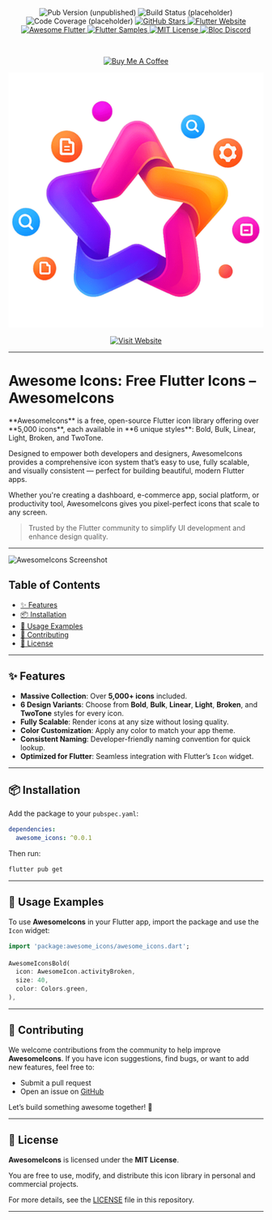<p align="center">
  <img src="https://img.shields.io/pub/v/awesome_icons.svg?label=pub.dev&color=blue" alt="Pub Version (unpublished)">
  <img src="https://img.shields.io/badge/build-pending-lightgrey" alt="Build Status (placeholder)">
  <img src="https://img.shields.io/codecov/c/github/JonathanGech/awesome_icons?color=brightgreen" alt="Code Coverage (placeholder)">
  <a href="https://github.com/JonathanGech/awesome_icons/stargazers">
    <img src="https://img.shields.io/github/stars/JonathanGech/awesome_icons?style=social" alt="GitHub Stars">
  </a>
  <a href="https://flutter.dev">
    <img src="https://img.shields.io/badge/Flutter-Website-blue?logo=flutter" alt="Flutter Website">
  </a>
  <a href="https://github.com/Solido/awesome-flutter">
    <img src="https://img.shields.io/badge/Awesome-Flutter-blue.svg" alt="Awesome Flutter">
  </a>
  <a href="https://github.com/flutter/samples">
    <img src="https://img.shields.io/badge/Flutter-Samples-teal.svg" alt="Flutter Samples">
  </a>
  <a href="https://opensource.org/licenses/MIT">
    <img src="https://img.shields.io/badge/License-MIT-yellow.svg" alt="MIT License">
  </a>
  <a href="https://discord.gg/bloc">
    <img src="https://img.shields.io/discord/649173061810487326.svg?label=Discord&logo=discord&color=blue" alt="Bloc Discord">
  </a>
  
</p>

<br>
<p align= "center">
<a href="https://www.buymeacoffee.com/yonathangech" target="_blank">
  <img src="https://img.shields.io/badge/Buy%20Me%20a%20Coffee-orange?logo=buy-me-a-coffee&style=for-the-badge" alt="Buy Me A Coffee">
</a>
</p>

![AwesomeIcons Screenshot](screenshot/logo.png)

<p align="center">
<a href="https://awesome-icons-flutter.vercel.app/" target="_blank">
  <img src="https://img.shields.io/badge/Visit-Website-green?style=for-the-badge&logo=vercel" alt="Visit Website">
</a>
</p>

---
  <h1> Awesome Icons: Free Flutter Icons – AwesomeIcons </h1>
**AwesomeIcons** is a free, open-source Flutter icon library offering over **5,000 icons**, each available in **6 unique styles**: Bold, Bulk, Linear, Light, Broken, and TwoTone.

Designed to empower both developers and designers, AwesomeIcons provides a comprehensive icon system that’s easy to use, fully scalable, and visually consistent — perfect for building beautiful, modern Flutter apps.

Whether you're creating a dashboard, e-commerce app, social platform, or productivity tool, AwesomeIcons gives you pixel-perfect icons that scale to any screen.

> Trusted by the Flutter community to simplify UI development and enhance design quality.

---
![AwesomeIcons Screenshot](screenshot/awesome_icons.png)

## Table of Contents

- [✨ Features](#-features)
- [📦 Installation](#-installation)
- [🚀 Usage Examples](#-usage-examples)
- [🤝 Contributing](#-contributing)
- [📝 License](#-license)

---

## ✨ Features

- **Massive Collection**: Over **5,000+ icons** included.
- **6 Design Variants**: Choose from **Bold**, **Bulk**, **Linear**, **Light**, **Broken**, and **TwoTone** styles for every icon.
- **Fully Scalable**: Render icons at any size without losing quality.
- **Color Customization**: Apply any color to match your app theme.
- **Consistent Naming**: Developer-friendly naming convention for quick lookup.
- **Optimized for Flutter**: Seamless integration with Flutter’s `Icon` widget.

---

## 📦 Installation

Add the package to your `pubspec.yaml`:

```yaml
dependencies:
  awesome_icons: ^0.0.1
```

Then run:

```bash
flutter pub get
```

---

## 🚀 Usage Examples

To use **AwesomeIcons** in your Flutter app, import the package and use the `Icon` widget:

```dart
import 'package:awesome_icons/awesome_icons.dart';

AwesomeIconsBold(
  icon: AwesomeIcon.activityBroken,
  size: 40,
  color: Colors.green,
),
```


---

## 🤝 Contributing

We welcome contributions from the community to help improve **AwesomeIcons**. If you have icon suggestions, find bugs, or want to add new features, feel free to:

- Submit a pull request
- Open an issue on [GitHub](https://github.com/your-username/awesome_icons)

Let’s build something awesome together! 🚀

---

## 📝 License

**AwesomeIcons** is licensed under the **MIT License**.

You are free to use, modify, and distribute this icon library in personal and commercial projects.

For more details, see the [LICENSE](LICENSE) file in this repository.

---